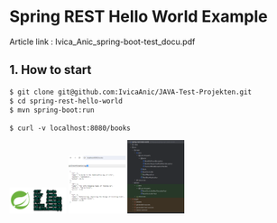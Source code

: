 # Spring REST Hello World Example

Article link : Ivica_Anic_spring-boot-test_docu.pdf

## 1. How to start
```
$ git clone git@github.com:IvicaAnic/JAVA-Test-Projekten.git
$ cd spring-rest-hello-world
$ mvn spring-boot:run

$ curl -v localhost:8080/books
```
<img src='spring-rest-logo.png' width=20% height=20%> <img src='img.png' width=20% height=20%> <img src='project_dir.png' width=20% height=20%>
